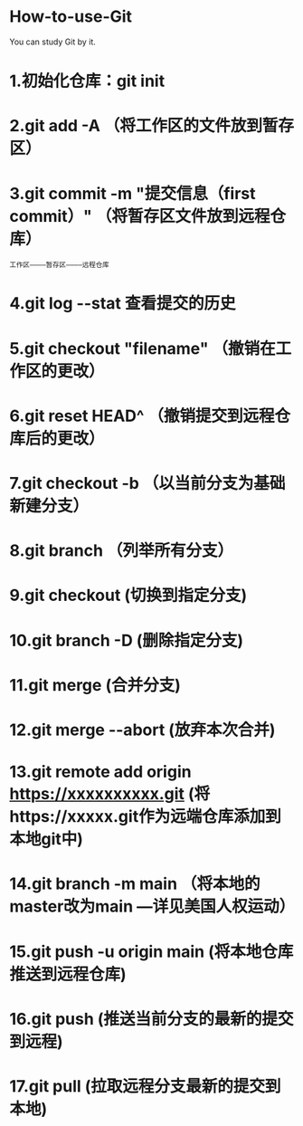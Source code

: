 # How-to-use-Git
You can study Git by it.
# 1.初始化仓库：git  init
# 2.git add -A   （将工作区的文件放到暂存区）
# 3.git commit -m  "提交信息（first commit）"  （将暂存区文件放到远程仓库）
	工作区————暂存区————远程仓库
# 4.git log --stat   查看提交的历史
# 5.git checkout "filename"  （撤销在工作区的更改）
# 6.git reset HEAD^  （撤销提交到远程仓库后的更改）
# 7.git checkout -b <branchname>  （以当前分支为基础新建分支）
# 8.git branch （列举所有分支）
# 9.git checkout <branchname>  (切换到指定分支)
# 10.git branch -D <branchname>  (删除指定分支)
# 11.git merge <branchname>   (合并分支)
# 12.git merge --abort  (放弃本次合并)    
# 13.git remote add origin https://xxxxxxxxxx.git  (将https://xxxxx.git作为远端仓库添加到本地git中)
# 14.git branch -m main  （将本地的master改为main —详见美国人权运动）
# 15.git push -u origin main (将本地仓库推送到远程仓库)
# 16.git push (推送当前分支的最新的提交到远程)
# 17.git pull (拉取远程分支最新的提交到本地)
